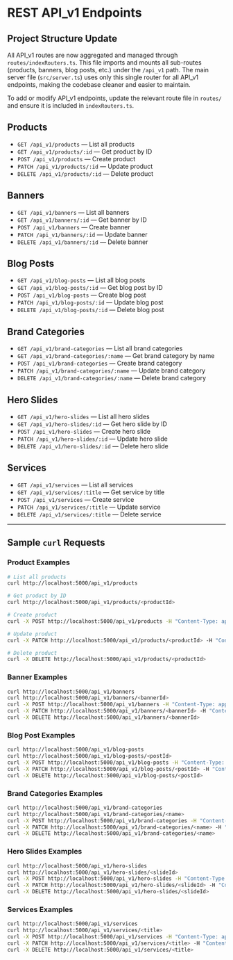 
# REST API_v1 Endpoints

## Project Structure Update

All API_v1 routes are now aggregated and managed through `routes/indexRouters.ts`. This file imports and mounts all sub-routes (products, banners, blog posts, etc.) under the `/api_v1` path. The main server file (`src/server.ts`) uses only this single router for all API_v1 endpoints, making the codebase cleaner and easier to maintain.

To add or modify API_v1 endpoints, update the relevant route file in `routes/` and ensure it is included in `indexRouters.ts`.

## Products

- `GET /api_v1/products` — List all products  
- `GET /api_v1/products/:id` — Get product by ID  
- `POST /api_v1/products` — Create product  
- `PATCH /api_v1/products/:id` — Update product  
- `DELETE /api_v1/products/:id` — Delete product  

## Banners

- `GET /api_v1/banners` — List all banners  
- `GET /api_v1/banners/:id` — Get banner by ID  
- `POST /api_v1/banners` — Create banner  
- `PATCH /api_v1/banners/:id` — Update banner  
- `DELETE /api_v1/banners/:id` — Delete banner  

## Blog Posts

- `GET /api_v1/blog-posts` — List all blog posts  
- `GET /api_v1/blog-posts/:id` — Get blog post by ID  
- `POST /api_v1/blog-posts` — Create blog post  
- `PATCH /api_v1/blog-posts/:id` — Update blog post  
- `DELETE /api_v1/blog-posts/:id` — Delete blog post  

## Brand Categories

- `GET /api_v1/brand-categories` — List all brand categories  
- `GET /api_v1/brand-categories/:name` — Get brand category by name  
- `POST /api_v1/brand-categories` — Create brand category  
- `PATCH /api_v1/brand-categories/:name` — Update brand category  
- `DELETE /api_v1/brand-categories/:name` — Delete brand category  

## Hero Slides

- `GET /api_v1/hero-slides` — List all hero slides  
- `GET /api_v1/hero-slides/:id` — Get hero slide by ID  
- `POST /api_v1/hero-slides` — Create hero slide  
- `PATCH /api_v1/hero-slides/:id` — Update hero slide  
- `DELETE /api_v1/hero-slides/:id` — Delete hero slide  

## Services

- `GET /api_v1/services` — List all services  
- `GET /api_v1/services/:title` — Get service by title  
- `POST /api_v1/services` — Create service  
- `PATCH /api_v1/services/:title` — Update service  
- `DELETE /api_v1/services/:title` — Delete service  

---

## Sample `curl` Requests

### Product Examples

```sh
# List all products
curl http://localhost:5000/api_v1/products

# Get product by ID
curl http://localhost:5000/api_v1/products/<productId>

# Create product
curl -X POST http://localhost:5000/api_v1/products -H "Content-Type: application/json" -d '{"name":"Test Product","description":"desc","price":10,"image":"url","category":"category"}'

# Update product
curl -X PATCH http://localhost:5000/api_v1/products/<productId> -H "Content-Type: application/json" -d '{"name":"Updated"}'

# Delete product
curl -X DELETE http://localhost:5000/api_v1/products/<productId>
```

### Banner Examples

```sh
curl http://localhost:5000/api_v1/banners
curl http://localhost:5000/api_v1/banners/<bannerId>
curl -X POST http://localhost:5000/api_v1/banners -H "Content-Type: application/json" -d '{"title":"Banner","subtitle":"Sub","discount":"10%","image":"url","buttonText":"Shop"}'
curl -X PATCH http://localhost:5000/api_v1/banners/<bannerId> -H "Content-Type: application/json" -d '{"title":"Updated"}'
curl -X DELETE http://localhost:5000/api_v1/banners/<bannerId>
```

### Blog Post Examples

```sh
curl http://localhost:5000/api_v1/blog-posts
curl http://localhost:5000/api_v1/blog-posts/<postId>
curl -X POST http://localhost:5000/api_v1/blog-posts -H "Content-Type: application/json" -d '{"title":"Blog","excerpt":"Excerpt","date":"2025-09-09","image":"url"}'
curl -X PATCH http://localhost:5000/api_v1/blog-posts/<postId> -H "Content-Type: application/json" -d '{"title":"Updated"}'
curl -X DELETE http://localhost:5000/api_v1/blog-posts/<postId>
```

### Brand Categories Examples

```sh
curl http://localhost:5000/api_v1/brand-categories
curl http://localhost:5000/api_v1/brand-categories/<name>
curl -X POST http://localhost:5000/api_v1/brand-categories -H "Content-Type: application/json" -d '{"name":"NewCat","tagline":"Tag","initial":"N","bgColor":"bg-color"}'
curl -X PATCH http://localhost:5000/api_v1/brand-categories/<name> -H "Content-Type: application/json" -d '{"tagline":"Updated"}'
curl -X DELETE http://localhost:5000/api_v1/brand-categories/<name>
```

### Hero Slides Examples

```sh
curl http://localhost:5000/api_v1/hero-slides
curl http://localhost:5000/api_v1/hero-slides/<slideId>
curl -X POST http://localhost:5000/api_v1/hero-slides -H "Content-Type: application/json" -d '{"title":"Slide","subtitle":"Sub","highlight":"High","discount":"10%","image":"url","buttonText":"Go"}'
curl -X PATCH http://localhost:5000/api_v1/hero-slides/<slideId> -H "Content-Type: application/json" -d '{"title":"Updated"}'
curl -X DELETE http://localhost:5000/api_v1/hero-slides/<slideId>
```

### Services Examples

```sh
curl http://localhost:5000/api_v1/services
curl http://localhost:5000/api_v1/services/<title>
curl -X POST http://localhost:5000/api_v1/services -H "Content-Type: application/json" -d '{"icon":"Icon","title":"Service","description":"Desc"}'
curl -X PATCH http://localhost:5000/api_v1/services/<title> -H "Content-Type: application/json" -d '{"description":"Updated"}'
curl -X DELETE http://localhost:5000/api_v1/services/<title>
```
